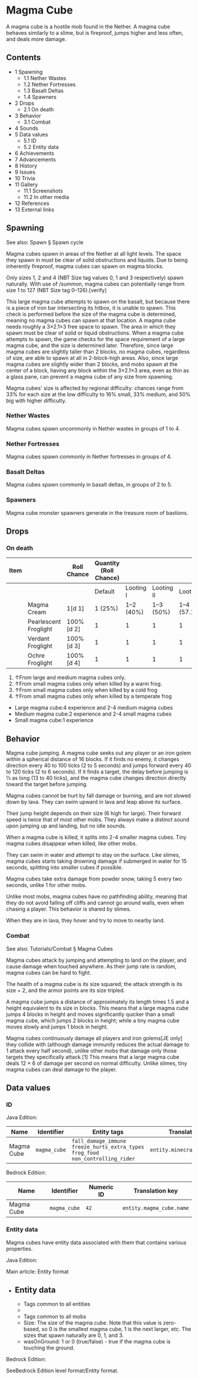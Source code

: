 # Magma Cube
A magma cube is a hostile mob found in the Nether. A magma cube behaves similarly to a slime, but is fireproof, jumps higher and less often, and deals more damage.

## Contents
- 1 Spawning
	- 1.1 Nether Wastes
	- 1.2 Nether Fortresses
	- 1.3 Basalt Deltas
	- 1.4 Spawners
- 2 Drops
	- 2.1 On death
- 3 Behavior
	- 3.1 Combat
- 4 Sounds
- 5 Data values
	- 5.1 ID
	- 5.2 Entity data
- 6 Achievements
- 7 Advancements
- 8 History
- 9 Issues
- 10 Trivia
- 11 Gallery
	- 11.1 Screenshots
	- 11.2 In other media
- 12 References
- 13 External links

## Spawning
See also: Spawn § Spawn cycle

Magma cubes spawn in areas of the Nether at all light levels. The space they spawn in must be clear of solid obstructions and liquids. Due to being inherently fireproof, magma cubes can spawn on magma blocks. 

Only sizes 1, 2 and 4 (NBT Size tag values 0, 1 and 3 respectively) spawn naturally. With use of /summon, magma cubes can potentially range from size 1 to 127 (NBT Size tag 0–126).[verify]

This large magma cube attempts to spawn on the basalt, but because there is a piece of iron bar intersecting its hitbox, it is unable to spawn. This check is performed before the size of the magma cube is determined, meaning no magma cubes can spawn at that location.
A magma cube needs roughly a 3×2.1×3 free space to spawn. The area in which they spawn must be clear of solid or liquid obstructions. When a magma cube attempts to spawn, the game checks for the space requirement of a large magma cube, and the size is determined later. Therefore, since large magma cubes are slightly taller than 2 blocks, no magma cubes, regardless of size, are able to spawn at all in 2-block-high areas. Also, since large magma cubes are slightly wider than 2 blocks, and mobs spawn at the center of a block, having any block within the 3×2.1×3 area, even as thin as a glass pane, can prevent a magma cube of any size from spawning.

Magma cubes' size is affected by regional difficulty: chances range from 33% for each size at the low difficulty to 16% small, 33% medium, and 50% big with higher difficulty.

### Nether Wastes
Magma cubes spawn uncommonly in Nether wastes in groups of 1 to 4.

### Nether Fortresses
Magma cubes spawn commonly in Nether fortresses in groups of 4.

### Basalt Deltas
Magma cubes spawn commonly in basalt deltas, in groups of 2 to 5.

### Spawners
Magma cube monster spawners generate in the treasure room of bastions.

## Drops
### On death
| Item |                       | Roll Chance | Quantity (Roll Chance) |           |            |              |
|------|-----------------------|-------------|------------------------|-----------|------------|--------------|
|      |                       |             | Default                | Looting I | Looting II | Looting III  |
|      | Magma Cream           | 1[d 1]      | 1 (25%)                | 1–2 (40%) | 1–3 (50%)  | 1–4 (57.14%) |
|      | Pearlescent Froglight | 100%[d 2]   | 1                      | 1         | 1          | 1            |
|      | Verdant Froglight     | 100%[d 3]   | 1                      | 1         | 1          | 1            |
|      | Ochre Froglight       | 100%[d 4]   | 1                      | 1         | 1          | 1            |

1. ↑From large and medium magma cubes only.
2. ↑From small magma cubes only when killed by a warm frog.
3. ↑From small magma cubes only when killed by a cold frog
4. ↑From small magma cubes only when killed by a temperate frog

- Large magma cube:4 experience and 2-4 medium magma cubes
- Medium magma cube:2 experience and 2-4 small magma cubes
- Small magma cube:1 experience

## Behavior
Magma cube jumping.
A magma cube seeks out any player or an iron golem within a spherical distance of 16 blocks. If it finds no enemy, it changes direction every 40 to 100 ticks (2 to 5 seconds) and jumps forward every 40 to 120 ticks (2 to 6 seconds). If it finds a target, the delay before jumping is 1⁄3 as long (13 to 40 ticks), and the magma cube changes direction directly toward the target before jumping.

Magma cubes cannot be hurt by fall damage or burning, and are not slowed down by lava. They can swim upward in lava and leap above its surface. 

Their jump height depends on their size (6 high for large). Their forward speed is twice that of most other mobs. They always make a distinct sound upon jumping up and landing, but no idle sounds.

When a magma cube is killed, it splits into 2-4 smaller magma cubes. Tiny magma cubes disappear when killed, like other mobs.

They can swim in water and attempt to stay on the surface. Like slimes, magma cubes starts taking drowning damage if submerged in water for 15 seconds, splitting into smaller cubes if possible.

Magma cubes take extra damage from powder snow, taking 5 every two seconds, unlike 1 for other mobs.

Unlike most mobs, magma cubes have no pathfinding ability, meaning that they do not avoid falling off cliffs and cannot go around walls, even when chasing a player. This behavior is shared by slimes.

When they are in lava, they hover and try to move to nearby land.

### Combat
See also: Tutorials/Combat § Magma Cubes

Magma cubes attack by jumping and attempting to land on the player, and cause damage when touched anywhere. As their jump rate is random, magma cubes can be hard to fight.

The health of a magma cube is its size squared; the attack strength is its size + 2, and the armor points are its size tripled.

A magma cube jumps a distance of approximately its length times 1.5 and a height equivalent to its size in blocks. This means that a large magma cube jumps 4 blocks in height and moves significantly quicker than a small magma cube, which jumps 2 blocks in height; while a tiny magma cube moves slowly and jumps 1 block in height.

Magma cubes continuously damage all players and iron golems‌[JE  only] they collide with (although damage immunity reduces the actual damage to 1 attack every half second), unlike other mobs that damage only those targets they specifically attack.[1] This means that a large magma cube deals 12 × 6 of damage per second on normal difficulty. Unlike slimes, tiny magma cubes can deal damage to the player.

## Data values
### ID
Java Edition:

| Name       | Identifier   | Entity tags                                                                                     | Translation key               |
|------------|--------------|-------------------------------------------------------------------------------------------------|-------------------------------|
| Magma Cube | `magma_cube` | `fall_damage_immune`<br/>`freeze_hurts_extra_types`<br/>`frog_food`<br/>`non_controlling_rider` | `entity.minecraft.magma_cube` |

Bedrock Edition:

| Name       | Identifier   | Numeric ID | Translation key          |
|------------|--------------|------------|--------------------------|
| Magma Cube | `magma_cube` | `42`       | `entity.magma_cube.name` |

### Entity data
Magma cubes have entity data associated with them that contains various properties.

Java Edition:

Main article: Entity format
- Entity data
	- 
	- Tags common to all entities
	- 
	- Tags common to all mobs
	- Size: The size of the magma cube. Note that this value is zero-based, so 0 is the smallest magma cube, 1 is the next larger, etc. The sizes that spawn naturally are 0, 1, and 3.
	- wasOnGround: 1 or 0 (true/false) - true if the magma cube is touching the ground.

Bedrock Edition:

SeeBedrock Edition level format/Entity format.
